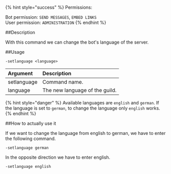 {% hint style="success" %}
Permissions:

Bot permission: `SEND MESSAGES`, `EMBED LINKS`<br>User permission: `ADMINISTRATION`
{% endhint %}

##Description

With this command we can change the bot's language of the server.

##Usage

`-setlanguage <language>`

| Argument | Description |
| :--- | :--- | 
| setlanguage | Command name. |
| language | The new language of the guild. |

{% hint style="danger" %}
Available languages are `english` and `german`. If the language is set to `german`, to change the language only `english` works. 
{% endhint %}

##How to actually use it

If we want to change the language from english to german, we have to enter the following command.

```
-setlanguage german
```

In the opposite direction we have to enter english.

```
-setlanguage english
```